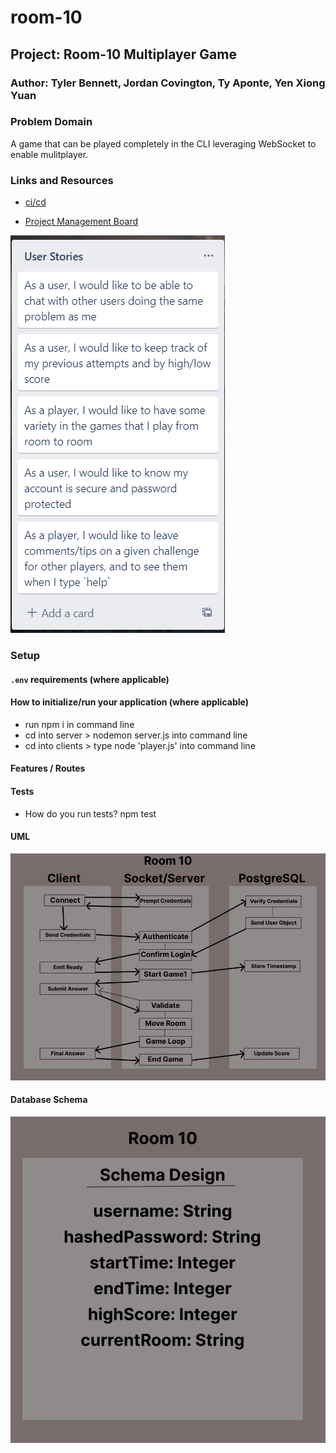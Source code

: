 # room-10

## Project: Room-10 Multiplayer Game

### Author: Tyler Bennett, Jordan Covington, Ty Aponte, Yen Xiong Yuan

### Problem Domain  

A game that can be played completely in the CLI leveraging WebSocket to enable mulitplayer.

### Links and Resources

- [ci/cd](https://github.com/Team-Room-10/room-10/actions/new)
<!-- - [back-end server deployed]() -->
- [Project Management Board](https://trello.com/b/KYO7ODfy/development-for-room-10)

![User Stories](./assets/Screenshot%202023-03-10%20175342.png)

### Setup

#### `.env` requirements (where applicable)

#### How to initialize/run your application (where applicable)

- run npm i in command line
- cd into server > nodemon server.js into command line
- cd into clients > type node 'player.js' into command line

#### Features / Routes

#### Tests

- How do you run tests? npm test

#### UML

![Room 10 UML](./assets/room-10-uml.png)

#### Database Schema

![Schema Design](./assets/room-10-schema.png)
